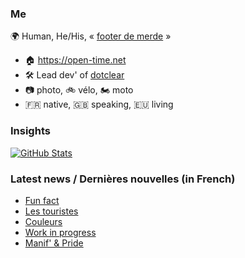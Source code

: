 ### Me

🌍 Human, He/His, « [footer de merde](https://open-time.net/post/2013/07/17/La-veritable-histoire-du-Footer-de-merde-) » 
* 🏠 https://open-time.net 
* 🛠️ Lead dev' of [dotclear](https://git.dotclear.org/dev/dotclear)
* 📷 photo, 🚲 vélo, 🏍️ moto 
* 🇫🇷 native, 🇬🇧 speaking, 🇪🇺 living

### Insights

[![GitHub Stats](https://github-readme-stats-sigma-five.vercel.app/api?username=franck-paul)](https://github.com/franck-paul)

### Latest news / Dernières nouvelles (in French)

<!-- BLOG-POST-LIST:START -->
- [Fun fact](https://open-time.net/post/2024/06/21/Fun-fact)
- [Les touristes](https://open-time.net/post/2024/06/20/Les-touristes)
- [Couleurs](https://open-time.net/post/2024/06/19/Couleurs)
- [Work in progress](https://open-time.net/post/2024/06/18/Work-in-progress)
- [Manif&#39; &amp; Pride](https://open-time.net/post/2024/06/17/Manif-Pride)
<!-- BLOG-POST-LIST:END -->
